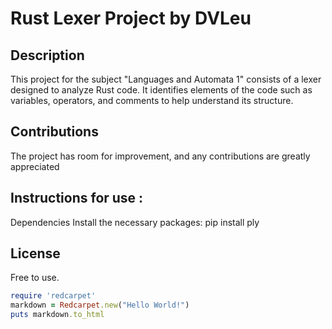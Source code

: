 # Rust Lexer Project by DVLeu

## Description
This project for the subject "Languages and Automata 1" consists of a lexer designed to analyze Rust code. It identifies elements of the code such as variables, operators, and comments to help understand its structure.

## Contributions
The project has room for improvement, and any contributions are greatly appreciated

## Instructions for use : 
Dependencies
Install the necessary packages:
pip install ply

## License
Free to use.

```ruby
require 'redcarpet'
markdown = Redcarpet.new("Hello World!")
puts markdown.to_html
```




